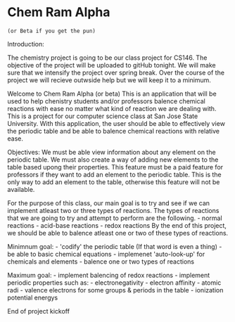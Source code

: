 # Chem Ram Alpha
	(or Beta if you get the pun)

Introduction:

The chemistry project is going to be our class project for CS146. The objective of the project will be uploaded to gitHub tonight. We will make sure that we intensify the project over spring break. Over the course of the project we will recieve outwside help but we will keep it to a minimum.

Welcome to Chem Ram Alpha (or beta)
This is an application that will be used to help chenistry students and/or professors balence chemical reactions with ease no matter what kind of reaction we are dealing with. This is a project for our computer science class at San Jose State University. With this application, the user should be able to effectively view the periodic table and be able to balence chemical reactions with relative ease.

Objectives:
We must be able view information about any element on the periodic table. We must also create a way of adding new elements to the table based upong their properties. This feature must be a paid feature for professors if they want to add an element to the periodic table. This is the only way to add an element to the table, otherwise this feature will not be available.

For the purpose of this class, our main goal is to try and see if we can implement atleast two or three types of reactions. The types of reactions that we are going to try and attempt to perform are the following.
    - normal reactions
    - acid-base reactions
    - redox reactions
By the end of this project, we should be able to balence atleast one or two of these types of reactions.

Minimnum goal:
	- 'codify' the periodic table
		(If that word is even a thing)
	- be able to basic chemical equations
	- implemenet 'auto-look-up' for chemicals and elements
	- balence one or two types of reactions

Maximum goal:
	- implement balencing of redox reactions
	- implement periodic properties such as:
		- electronegativity
		- electron affinity
		- atomic radi
		- valence electrons for some groups & periods in the table
		- ionization potential energys


End of project kickoff
